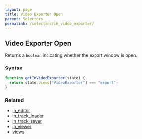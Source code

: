 ```yaml
---
layout: page
title: Video Exporter Open
parent: Selectors
permalink: /selectors/in_video_exporter/
---
```


## Video Exporter Open

Returns a `boolean` indicating whether the export window is open.

### Syntax

```js
function getInVideoExporter(state) {
  return state.views["VideoExporter"] === "export";
}
```

### Related

- [in_editor](./in_editor.md)
- [in_track_loader](./in_track_loader.md)
- [in_track_saver](./in_track_saver.md)
- [in_viewer](./in_viewer.md)
- [views](./views.md)
